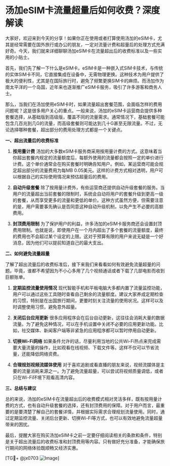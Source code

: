 # 汤加eSIM卡流量超量后如何收费？深度解读

大家好，欢迎来到今天的分享！如果你正在使用或者打算使用汤加的eSIM卡，尤其是经常需要在国外旅行或办公的朋友，一定对流量计费和超量后的处理方式充满好奇。今天，我们就来详细聊聊汤加eSIM卡在流量超出后的收费标准以及一些实用的小贴士。

首先，我们先了解一下什么是eSIM卡。eSIM卡是一种嵌入式SIM卡技术，与传统的实体SIM卡不同，它直接集成在设备中，无需物理更换。这种技术为用户提供了极大的便利性，尤其是在国际旅行时，避免了频繁更换SIM卡的麻烦。而汤加作为南太平洋的一个岛国，近年来也逐渐推广eSIM卡服务，吸引了许多游客和商务人士。

那么，当我们在汤加使用eSIM卡时，如果流量超出套餐范围，会面临怎样的费用问题呢？这是很多用户关心的重点。一般来说，汤加的eSIM卡运营商会提供多种套餐选择，从基础版到高级版，覆盖不同的流量需求。通常情况下，基础套餐可能包含几百兆到几G的流量，而高级套餐则可能达到几十G甚至无限流量。不过，无论选择哪种套餐，超出部分的费用处理方式都是一个关键点。

**一、超出流量后的收费标准**

1. **按用量计费**
   汤加的大多数eSIM卡服务商采用按用量计费的方式。这意味着当你超出套餐内规定的流量额度后，每额外使用的流量都会按照一定的单价进行计费。这个单价通常会在购买套餐时明确告知用户。例如，某运营商可能会规定超出部分的流量费用为每MB 0.05美元。这样的计费方式相对透明，用户可以根据自己的实际使用情况来预估超量后的费用。

2. **自动升级套餐**
   除了按用量计费外，有些运营商还提供自动升级套餐的服务。当用户的流量超出当前套餐的限制时，系统会自动将用户的套餐升级到更高一级的套餐，从而享受更多的流量和更低的单价。这种方式虽然方便，但需要注意的是，用户需要事先确认是否同意这种自动升级机制，以免产生不必要的高额费用。

3. **封顶费用限制**
   为了保护用户的利益，许多汤加的eSIM卡服务商还会设置封顶费用限制。也就是说，即使用户在一个月内超出了多个套餐的流量额度，最终的费用也不会超过某个设定的上限。这对于预算有限的用户来说无疑是一个好消息，因为他们可以提前知道自己的最大支出。

**二、如何避免流量超量**

了解了超出流量后的收费标准后，接下来我们来看看如何有效避免流量超量的问题。毕竟，谁都不希望因为不小心多用了几个视频通话或者下载了几部电影而收到巨额账单。

1. **定期监控流量使用情况**
   现代智能手机和平板电脑大多都内置了流量监控功能，用户可以通过这些工具随时查看自己剩余的流量额度。建议大家养成定期检查的习惯，特别是在出国旅行期间，更要时刻关注流量的使用状况。这样可以及时调整使用习惯，避免意外超量。

2. **关闭后台应用更新**
   很多应用程序会在后台自动更新，这往往会消耗大量的数据流量。为了避免这种情况，可以在手机设置中关闭不必要的应用更新功能。比如，社交媒体、新闻客户端等非紧急的应用程序都可以暂时停用自动更新。

3. **切换Wi-Fi网络**
   如果条件允许的话，尽量利用当地的公共Wi-Fi热点来完成需要大量流量的操作，比如观看在线视频、下载文件等。这样不仅可以节省流量，还能降低网络资费。

4. **合理规划视频流媒体使用**
   对于喜欢追剧或看直播的朋友来说，视频流媒体是主要的流量消耗来源之一。为了避免流量超量，可以尝试将视频质量调低，或者只在Wi-Fi环境下观看高清内容。

**三、总结与建议**

总的来说，汤加的eSIM卡在流量超出后的收费模式相对灵活多样，既有按用量计费的方式，也有自动升级套餐的选择，还有封顶费用的保障。对于用户而言，最重要的是要清楚了解自己的套餐详情，并根据实际需求合理规划流量使用。同时，通过定期监控流量、关闭后台更新、切换Wi-Fi等方式，也可以有效地避免流量超量带来的困扰。

最后，提醒大家在购买汤加eSIM卡之前一定要仔细阅读相关的条款和条件，特别是关于超出流量后的收费标准和封顶费用等内容。只有做好充分准备，才能确保旅行期间的网络体验既顺畅又经济实惠。

[TG💪+ @jx0703 ![Image](https://github.com/user-attachments/assets/dbca1d08-cadb-493c-b0ec-ad6f7a83f270)]